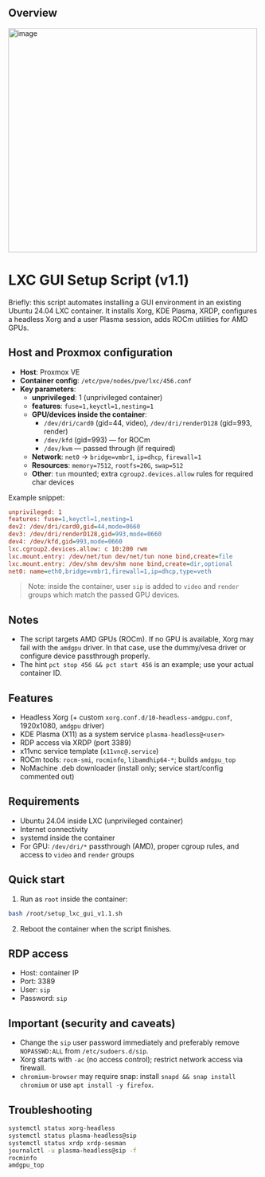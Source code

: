 ## Overview
<img width="500" height="450" alt="image" src="https://github.com/user-attachments/assets/b3a550d6-151c-4643-8ada-6e6ec76b01f6" />

# LXC GUI Setup Script (v1.1)

Briefly: this script automates installing a GUI environment in an existing Ubuntu 24.04 LXC container. It installs Xorg, KDE Plasma, XRDP, configures a headless Xorg and a user Plasma session, adds ROCm utilities for AMD GPUs.

## Host and Proxmox configuration
- **Host**: Proxmox VE
- **Container config**: `/etc/pve/nodes/pve/lxc/456.conf`
- **Key parameters**:
  - **unprivileged**: 1 (unprivileged container)
  - **features**: `fuse=1,keyctl=1,nesting=1`
  - **GPU/devices inside the container**:
    - `/dev/dri/card0` (gid=44, video), `/dev/dri/renderD128` (gid=993, render)
    - `/dev/kfd` (gid=993) — for ROCm
    - `/dev/kvm` — passed through (if required)
  - **Network**: `net0` → `bridge=vmbr1`, `ip=dhcp`, `firewall=1`
  - **Resources**: `memory=7512`, `rootfs=20G`, `swap=512`
  - **Other**: `tun` mounted; extra `cgroup2.devices.allow` rules for required char devices

Example snippet:
```ini
unprivileged: 1
features: fuse=1,keyctl=1,nesting=1
dev2: /dev/dri/card0,gid=44,mode=0660
dev3: /dev/dri/renderD128,gid=993,mode=0660
dev4: /dev/kfd,gid=993,mode=0660
lxc.cgroup2.devices.allow: c 10:200 rwm
lxc.mount.entry: /dev/net/tun dev/net/tun none bind,create=file
lxc.mount.entry: /dev/shm dev/shm none bind,create=dir,optional
net0: name=eth0,bridge=vmbr1,firewall=1,ip=dhcp,type=veth
```

> Note: inside the container, user `sip` is added to `video` and `render` groups which match the passed GPU devices.

## Notes
- The script targets AMD GPUs (ROCm). If no GPU is available, Xorg may fail with the `amdgpu` driver. In that case, use the dummy/vesa driver or configure device passthrough properly.
- The hint `pct stop 456 && pct start 456` is an example; use your actual container ID.


## Features
- Headless Xorg (+ custom `xorg.conf.d/10-headless-amdgpu.conf`, 1920x1080, `amdgpu` driver)
- KDE Plasma (X11) as a system service `plasma-headless@<user>`
- RDP access via XRDP (port 3389)
- x11vnc service template (`x11vnc@.service`)
- ROCm tools: `rocm-smi`, `rocminfo`, `libamdhip64-*`; builds `amdgpu_top`
- NoMachine .deb downloader (install only; service start/config commented out)

## Requirements
- Ubuntu 24.04 inside LXC (unprivileged container)
- Internet connectivity
- systemd inside the container
- For GPU: `/dev/dri/*` passthrough (AMD), proper cgroup rules, and access to `video` and `render` groups

## Quick start
1) Run as `root` inside the container:
```bash
bash /root/setup_lxc_gui_v1.1.sh
```
2) Reboot the container when the script finishes.

## RDP access
- Host: container IP
- Port: 3389
- User: `sip`
- Password: `sip`

## Important (security and caveats)
- Change the `sip` user password immediately and preferably remove `NOPASSWD:ALL` from `/etc/sudoers.d/sip`.
- Xorg starts with `-ac` (no access control); restrict network access via firewall.
- `chromium-browser` may require snap: install `snapd && snap install chromium` or use `apt install -y firefox`.

## Troubleshooting
```bash
systemctl status xorg-headless
systemctl status plasma-headless@sip
systemctl status xrdp xrdp-sesman
journalctl -u plasma-headless@sip -f
rocminfo
amdgpu_top
```



